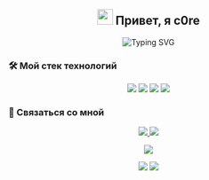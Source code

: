 <h2 align="center">
  <img src="https://media.giphy.com/media/hvRJCLFzcasrR4ia7z/giphy.gif" width="28">
  Привет, я c0re
</h2>

<p align="center">
  <img src="https://readme-typing-svg.herokuapp.com?font=Fira+Code&pause=1000&color=7B68EE&center=true&vCenter=true&width=435&lines=Backend+Developer;14+y.o.+programmer;Always+learning+new+things" alt="Typing SVG" />
</p>

### 🛠️ Мой стек технологий

<p align="center">
  <img src="https://img.shields.io/badge/java-%23ED8B00.svg?style=for-the-badge&logo=java&logoColor=white" />
  <img src="https://img.shields.io/badge/go-%2300ADD8.svg?style=for-the-badge&logo=go&logoColor=white" />
  <img src="https://img.shields.io/badge/c++-%2300599C.svg?style=for-the-badge&logo=c%2B%2B&logoColor=white" />
  <img src="https://img.shields.io/badge/c-%2300599C.svg?style=for-the-badge&logo=c&logoColor=white" />
</p>


### 🤝 Связаться со мной

<p align="center">
  <a href="https://t.me/c0re_x64">
    <img src="https://img.shields.io/badge/Telegram-2CA5E0?style=for-the-badge&logo=telegram&logoColor=white" />
  </a>
  <a href="https://pgit.c0rex86.ru/c0re">
    <img src="https://img.shields.io/badge/Forgejo-purple?style=for-the-badge&logo=gitea&logoColor=white" />
  </a>
</p>

<p align="center">
  <img src="https://komarev.com/ghpvc/?username=c0rex86&color=blueviolet&style=for-the-badge" />
</p>

<!-- Дополнительные бейджи -->
<p align="center">
  <img src="https://img.shields.io/github/followers/c0rex86?style=for-the-badge&color=purple" />
  <img src="https://img.shields.io/github/stars/c0rex86?style=for-the-badge&color=purple" />
</p> 

